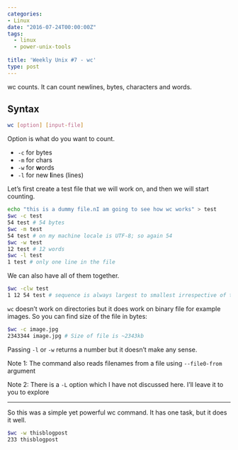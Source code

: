 ```yaml
---
categories:
- Linux
date: "2016-07-24T00:00:00Z"
tags:
  - linux
  - power-unix-tools
    
title: 'Weekly Unix #7 - wc'
type: post
---
```

wc counts. It can count newlines, bytes, characters and words.

## Syntax
```bash
wc [option] [input-file]
```
Option is what do you want to count.
- `-c` for bytes
- `-m` for chars
- `-w` for **w**ords
- `-l` for new **l**ines (lines)


Let’s first create a test file that we will work on, and then we will start counting.

```bash
echo "this is a dummy file.nI am going to see how wc works" > test
$wc -c test
54 test # 54 bytes
$wc -m test
54 test # on my machine locale is UTF-8; so again 54
$wc -w test
12 test # 12 words
$wc -l test
1 test # only one line in the file
```
We can also have all of them together.
```bash
$wc -clw test
1 12 54 test # sequence is always largest to smallest irrespective of the arguments
```

`wc` doesn’t work on directories but it does work on binary file for example images.
So you can find size of the file in bytes:
```bash
$wc -c image.jpg
2343344 image.jpg # Size of file is ~2343kb
```
Passing `-l` or `-w` returns a number but it doesn’t make any sense.

Note 1: The command also reads filenames from a file using `--file0-from` argument

Note 2: There is a `-L` option which I have not discussed here. I’ll leave it to you to explore

---
So this was a simple yet powerful wc command. It has one task, but it does it well.

```bash
$wc -w thisblogpost
233 thisblogpost
```


